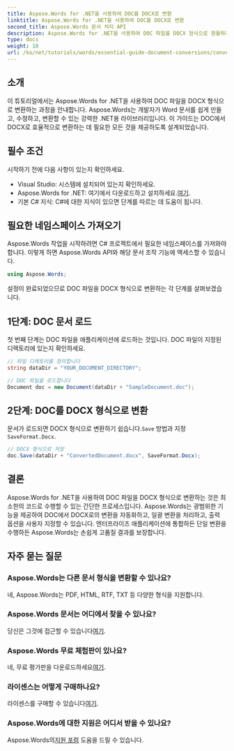 ```yaml
---
title: Aspose.Words for .NET을 사용하여 DOC를 DOCX로 변환
linktitle: Aspose.Words for .NET을 사용하여 DOC를 DOCX로 변환
second_title: Aspose.Words 문서 처리 API
description: Aspose.Words for .NET을 사용하여 DOC 파일을 DOCX 형식으로 원활하게 변환하는 방법을 알아보세요. 단계별 가이드는 필수 조건, 코드 예제 및 고급 옵션을 다룹니다.
type: docs
weight: 10
url: /ko/net/tutorials/words/essential-guide-document-conversions/convert-doc-to-docx/
---
```

## 소개

이 튜토리얼에서는 Aspose.Words for .NET을 사용하여 DOC 파일을 DOCX 형식으로 변환하는 과정을 안내합니다. Aspose.Words는 개발자가 Word 문서를 쉽게 만들고, 수정하고, 변환할 수 있는 강력한 .NET용 라이브러리입니다. 이 가이드는 DOC에서 DOCX로 효율적으로 변환하는 데 필요한 모든 것을 제공하도록 설계되었습니다.

## 필수 조건

시작하기 전에 다음 사항이 있는지 확인하세요.
- Visual Studio: 시스템에 설치되어 있는지 확인하세요.
-  Aspose.Words for .NET: 여기에서 다운로드하고 설치하세요.[여기](https://releases.aspose.com/words/net/).
- 기본 C# 지식: C#에 대한 지식이 있으면 단계를 따르는 데 도움이 됩니다.

## 필요한 네임스페이스 가져오기

Aspose.Words 작업을 시작하려면 C# 프로젝트에서 필요한 네임스페이스를 가져와야 합니다. 이렇게 하면 Aspose.Words API와 해당 문서 조작 기능에 액세스할 수 있습니다.

```csharp
using Aspose.Words;
```

설정이 완료되었으므로 DOC 파일을 DOCX 형식으로 변환하는 각 단계를 살펴보겠습니다.

## 1단계: DOC 문서 로드

첫 번째 단계는 DOC 파일을 애플리케이션에 로드하는 것입니다. DOC 파일이 지정된 디렉토리에 있는지 확인하세요.

```csharp
// 파일 디렉토리를 정의합니다
string dataDir = "YOUR_DOCUMENT_DIRECTORY";

// DOC 파일을 로드합니다
Document doc = new Document(dataDir + "SampleDocument.doc");
```

## 2단계: DOC를 DOCX 형식으로 변환

 문서가 로드되면 DOCX 형식으로 변환하기 쉽습니다.`Save` 방법과 지정`SaveFormat.Docx`.

```csharp
// DOCX 형식으로 저장
doc.Save(dataDir + "ConvertedDocument.docx", SaveFormat.Docx);
```

## 결론

Aspose.Words for .NET을 사용하여 DOC 파일을 DOCX 형식으로 변환하는 것은 최소한의 코드로 수행할 수 있는 간단한 프로세스입니다. Aspose.Words는 광범위한 기능을 제공하여 DOC에서 DOCX로의 변환을 자동화하고, 일괄 변환을 처리하고, 출력 옵션을 사용자 지정할 수 있습니다. 엔터프라이즈 애플리케이션에 통합하든 단일 변환을 수행하든 Aspose.Words는 손쉽게 고품질 결과를 보장합니다.

## 자주 묻는 질문

### Aspose.Words는 다른 문서 형식을 변환할 수 있나요?
네, Aspose.Words는 PDF, HTML, RTF, TXT 등 다양한 형식을 지원합니다.

### Aspose.Words 문서는 어디에서 찾을 수 있나요?
 당신은 그것에 접근할 수 있습니다[여기](https://reference.aspose.com/words/net/).

### Aspose.Words 무료 체험판이 있나요?
 네, 무료 평가판을 다운로드하세요[여기](https://releases.aspose.com/).

### 라이센스는 어떻게 구매하나요?
 라이센스를 구매할 수 있습니다[여기](https://purchase.conholdate.com/buy).

### Aspose.Words에 대한 지원은 어디서 받을 수 있나요?
Aspose.Words의[지원 포럼](https://forum.aspose.com/c/words/8) 도움을 드릴 수 있습니다.


